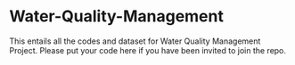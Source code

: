# Water-Quality-Management
This entails all the codes and dataset for Water Quality Management Project. Please put your code here if you have been invited to join the repo. 
